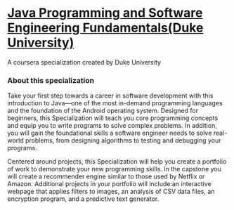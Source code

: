 <h1><a href="https://www.coursera.org/specializations/java-programming">Java Programming and Software Engineering Fundamentals(Duke University)</a></h1>
<p>A coursera specialization created by Duke University</p>
<h3>About this specialization</h3>
<p>Take your first step towards a career in software development with this introduction to Java—one of the most in-demand programming languages and the foundation of the Android operating system. Designed for beginners, this Specialization will teach you core programming concepts and equip you to write programs to solve complex problems. In addition, you will gain the foundational skills a software engineer needs to solve real-world problems, from designing algorithms to testing and debugging your programs.</p>
<p>Centered around projects, this Specialization will help you create a portfolio of work to demonstrate your new programming skills. In the capstone you will create a recommender engine similar to those used by Netflix or Amazon. Additional projects in your portfolio will include:an interactive webpage that applies filters to images, an analysis of CSV data files, an encryption program, and a predictive text generator.</p>

